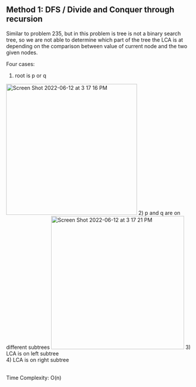 ## Method 1: DFS / Divide and Conquer through recursion

Similar to problem 235, but in this problem is tree is not a binary search tree, so we are not able to determine which part of the 
tree the LCA is at depending on the comparison between value of current node and the two given nodes.

Four cases: </br>
1) root is p or q
<img width="352" alt="Screen Shot 2022-06-12 at 3 17 16 PM" src="https://user-images.githubusercontent.com/106039830/173249667-b66fb839-e66b-49b3-9e6a-20ae2de6e355.png">
2) p and q are on different subtrees
<img width="358" alt="Screen Shot 2022-06-12 at 3 17 21 PM" src="https://user-images.githubusercontent.com/106039830/173249716-e23770ff-2e1b-4925-947d-660151f88973.png">
3) LCA is on left subtree </br>
4) LCA is on right subtree </br>

</br>

Time Complexity: O(n)
